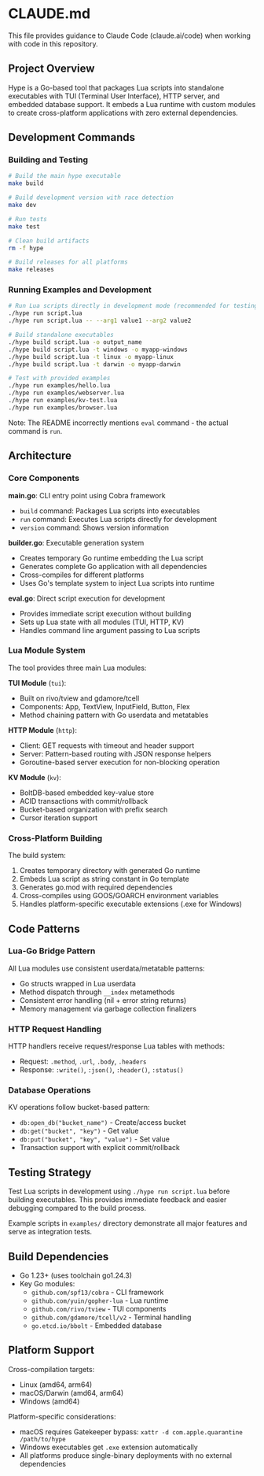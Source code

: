# CLAUDE.md

This file provides guidance to Claude Code (claude.ai/code) when working with code in this repository.

## Project Overview

Hype is a Go-based tool that packages Lua scripts into standalone executables with TUI (Terminal User Interface), HTTP server, and embedded database support. It embeds a Lua runtime with custom modules to create cross-platform applications with zero external dependencies.

## Development Commands

### Building and Testing
```bash
# Build the main hype executable
make build

# Build development version with race detection
make dev

# Run tests
make test

# Clean build artifacts
rm -f hype

# Build releases for all platforms
make releases
```

### Running Examples and Development
```bash
# Run Lua scripts directly in development mode (recommended for testing)
./hype run script.lua
./hype run script.lua -- --arg1 value1 --arg2 value2

# Build standalone executables
./hype build script.lua -o output_name
./hype build script.lua -t windows -o myapp-windows
./hype build script.lua -t linux -o myapp-linux
./hype build script.lua -t darwin -o myapp-darwin

# Test with provided examples
./hype run examples/hello.lua
./hype run examples/webserver.lua
./hype run examples/kv-test.lua
./hype run examples/browser.lua
```

Note: The README incorrectly mentions `eval` command - the actual command is `run`.

## Architecture

### Core Components

**main.go**: CLI entry point using Cobra framework
- `build` command: Packages Lua scripts into executables
- `run` command: Executes Lua scripts directly for development
- `version` command: Shows version information

**builder.go**: Executable generation system
- Creates temporary Go runtime embedding the Lua script
- Generates complete Go application with all dependencies
- Cross-compiles for different platforms
- Uses Go's template system to inject Lua scripts into runtime

**eval.go**: Direct script execution for development
- Provides immediate script execution without building
- Sets up Lua state with all modules (TUI, HTTP, KV)
- Handles command line argument passing to Lua scripts

### Lua Module System

The tool provides three main Lua modules:

**TUI Module** (`tui`):
- Built on rivo/tview and gdamore/tcell
- Components: App, TextView, InputField, Button, Flex
- Method chaining pattern with Go userdata and metatables

**HTTP Module** (`http`):
- Client: GET requests with timeout and header support
- Server: Pattern-based routing with JSON response helpers
- Goroutine-based server execution for non-blocking operation

**KV Module** (`kv`):
- BoltDB-based embedded key-value store
- ACID transactions with commit/rollback
- Bucket-based organization with prefix search
- Cursor iteration support

### Cross-Platform Building

The build system:
1. Creates temporary directory with generated Go runtime
2. Embeds Lua script as string constant in Go template
3. Generates go.mod with required dependencies
4. Cross-compiles using GOOS/GOARCH environment variables
5. Handles platform-specific executable extensions (.exe for Windows)

## Code Patterns

### Lua-Go Bridge Pattern
All Lua modules use consistent userdata/metatable patterns:
- Go structs wrapped in Lua userdata
- Method dispatch through `__index` metamethods  
- Consistent error handling (nil + error string returns)
- Memory management via garbage collection finalizers

### HTTP Request Handling
HTTP handlers receive request/response Lua tables with methods:
- Request: `.method`, `.url`, `.body`, `.headers`
- Response: `:write()`, `:json()`, `:header()`, `:status()`

### Database Operations
KV operations follow bucket-based pattern:
- `db:open_db("bucket_name")` - Create/access bucket
- `db:get("bucket", "key")` - Get value
- `db:put("bucket", "key", "value")` - Set value
- Transaction support with explicit commit/rollback

## Testing Strategy

Test Lua scripts in development using `./hype run script.lua` before building executables. This provides immediate feedback and easier debugging compared to the build process.

Example scripts in `examples/` directory demonstrate all major features and serve as integration tests.

## Build Dependencies

- Go 1.23+ (uses toolchain go1.24.3)
- Key Go modules:
  - `github.com/spf13/cobra` - CLI framework
  - `github.com/yuin/gopher-lua` - Lua runtime
  - `github.com/rivo/tview` - TUI components
  - `github.com/gdamore/tcell/v2` - Terminal handling
  - `go.etcd.io/bbolt` - Embedded database

## Platform Support

Cross-compilation targets:
- Linux (amd64, arm64)
- macOS/Darwin (amd64, arm64) 
- Windows (amd64)

Platform-specific considerations:
- macOS requires Gatekeeper bypass: `xattr -d com.apple.quarantine /path/to/hype`
- Windows executables get `.exe` extension automatically
- All platforms produce single-binary deployments with no external dependencies
